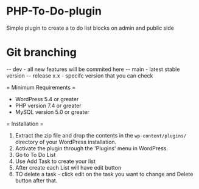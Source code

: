 # PHP-To-Do-plugin
Simple plugin to create a to do list blocks on admin and public side

# Git branching
-- dev - all new features will be commited here
-- main - latest stable version
-- release x.x - specifc version that you can check

= Minimum Requirements =

* WordPress 5.4 or greater
* PHP version 7.4 or greater
* MySQL version 5.0 or greater


= Installation =

1. Extract the zip file and drop the contents in the `wp-content/plugins/` directory of your WordPress installation.
2. Activate the plugin through the 'Plugins' menu in WordPress.
3. Go to To Do List
4. Use Add Task to create your list
5. After create each List will have edit button
6. TO delete a task - click edit on the task you want to change and Delete button after that.
